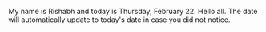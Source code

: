 My name is Rishabh and today is Thursday, February 22. Hello all. The date will automatically update to today's date in case you did not notice.
